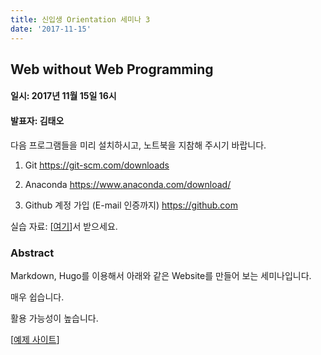 ```yaml
---
title: 신입생 Orientation 세미나 3
date: '2017-11-15'
---
```


## Web without Web Programming

#### 일시: 2017년 11월 15일 16시
#### 발표자: 김태오

다음 프로그램들을 미리 설치하시고, 노트북을 지참해 주시기 바랍니다.

1. Git
https://git-scm.com/downloads

2. Anaconda
https://www.anaconda.com/download/

3. Github 계정 가입 (E-mail 인증까지)
https://github.com

실습 자료: [[여기](/seminar/pdf/resources.zip)]서 받으세요.

### Abstract

Markdown, Hugo를 이용해서 아래와 같은 Website를 만들어 보는 세미나입니다.

매우 쉽습니다.

활용 가능성이 높습니다.

[[예제 사이트](https://yonseimvp.github.io/research/)]
